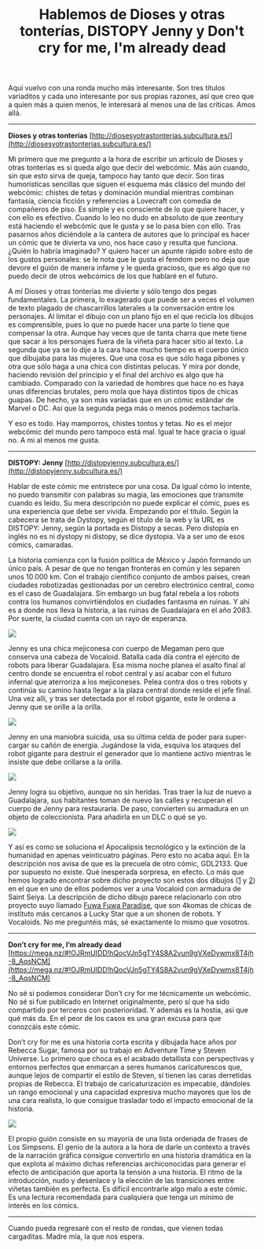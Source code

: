 ﻿---
layout: default
title: Hablemos de Dioses y otras tonterías, DISTOPY Jenny y Don't cry for me, I'm already dead
---

Aquí vuelvo con una ronda mucho más interesante. Son tres títulos variaditos y cada uno interesante por sus propias razones, así que creo que a quien más a quien menos, le interesará al menos una de las críticas. Amos allá.

------------------------------------------------------------------------

**Dioses y otras tonterías** [http://diosesyotrastonterias.subcultura.es/](http://diosesyotrastonterias.subcultura.es/)

Mi primero que me pregunto a la hora de escribir un artículo de Dioses y otras tonterías es si queda algo que decir del webcómic. Más aún cuando, sin que esto sirva de queja, tampoco hay tanto que decir. Son tiras humorísticas sencillas que siguen el esquema más clásico del mundo del webcómic: chistes de tetas y dominación mundial mientras combinan fantasía, ciencia ficción y referencias a Lovecraft con comedia de compañeros de piso. Es simple y es consciente de lo que quiere hacer, y con ello es efectivo. Cuando lo leo no dudo en absoluto de que zeentury está haciendo el webcómic que le gusta y se lo pasa bien con ello. Tras pasarnos años diciéndole a la cantera de autores que lo principal es hacer un cómic que te divierta va uno, nos hace caso y resulta que funciona. ¿Quién lo habría imaginado? Y quiero hacer un apunte rápido sobre esto de los gustos personales: se le nota que le gusta el femdom pero no deja que devore el guión de manera infame y le queda gracioso, que es algo que no puedo decir de otros webcómics de los que hablaré en el futuro.

A mí Dioses y otras tonterías me divierte y sólo tengo dos pegas fundamentales. La primera, lo exagerado que puede ser a veces el volumen de texto plagado de chascarrillos laterales a la conversación entre los personajes. Al limitar el dibujo con un plano fijo en el que recicla los dibujos es comprensible, pues lo que no puede hacer una parte lo tiene que compensar la otra. Aunque hay veces que de tanta charra que mete tiene que sacar a los personajes fuera de la viñeta para hacer sitio al texto. La segunda que ya se lo dije a la cara hace mucho tiempo es el cuerpo único que dibujaba para las mujeres. Que una cosa es que sólo haga pibones y otra que sólo haga a una chica con distintas pelucas. Y mira por donde, haciendo revisión del principio y el final del archivo es algo que ha cambiado. Comparado con la variedad de hombres que hace no es haya unas diferencias brutales, pero mola que haya distintos tipos de chicas guapas. De hecho, ya son más variadas que en un cómic estándar de Marvel o DC. Así que la segunda pega más o menos podemos tacharla.

Y eso es todo. Hay mamporros, chistes tontos y tetas. No es el mejor webcómic del mundo pero tampoco está mal. Igual te hace gracia o igual no. A mi al menos me gusta.

------------------------------------------------------------------------

**DISTOPY: Jenny** [http://distopyjenny.subcultura.es/](http://distopyjenny.subcultura.es/)

Hablar de este cómic me entristece por una cosa. Da igual cómo lo intente, no puedo transmitir con palabras su magia, las emociones que transmite cuando es leído. Su mera descripción no puede explicar el cómic, pues es una experiencia que debe ser vivida. Empezando por el título. Según la cabecera se trata de Dystopy, según el título de la web y la URL es DISTOPY: Jenny, según la portada es Distopy a secas. Pero distopía en inglés no es ni dystopy ni distopy, se dice dystopia. Va a ser uno de esos cómics, camaradas.

La historia comienza con la fusión política de México y Japón formando un único país. A pesar de que no tengan fronteras en común y les separen unos 10.000 km. Con el trabajo científico conjunto de ambos países, crean ciudades robotizadas gestionadas por un cerebro electrónico central, como es el caso de Guadalajara. Sin embargo un bug fatal rebela a los robots contra los humanos convirtiéndolos en ciudades fantasma en ruinas. Y ahí es a donde nos lleva la historia, a las ruinas de Guadalajara en el año 2083. Por suerte, la ciudad cuenta con un rayo de esperanza.

![](https://i.imgur.com/W7vWCDp.jpg)

Jenny es una chica mejiconesa con cuerpo de Megaman pero que conserva una cabeza de Vocaloid. Batalla cada día contra el ejército de robots para liberar Guadalajara. Esa misma noche planea el asalto final al centro donde se encuentra el robot central y así acabar con el futuro infernal que aterroriza a los mejiconeses. Pelea contra dos o tres robots y continúa su camino hasta llegar a la plaza central donde reside el jefe final. Una vez allí, y tras ser detectada por el robot gigante, este le ordena a Jenny que se orille a la orilla.

![](https://i.imgur.com/0MLsLpo.jpg)

Jenny en una maniobra suicida, usa su última celda de poder para super-cargar su cañón de energía. Jugándose la vida, esquiva los ataques del robot gigante para destruir el generador que lo mantiene activo mientras le insiste que debe orillarse a la orilla.

![](https://i.imgur.com/eOQLLRo.jpg)

Jenny logra su objetivo, aunque no sin heridas. Tras traer la luz de nuevo a Guadalajara, sus habitantes toman de nuevo las calles y recuperan el cuerpo de Jenny para restaurarla. De paso, convierten su armadura en un objeto de coleccionista. Para añadirla en un DLC o qué se yo.

![](https://i.imgur.com/lnaxfXT.jpg)

Y así es como se soluciona el Apocalipsis tecnológico y la extinción de la humanidad en apenas veinticuatro páginas. Pero esto no acaba aquí. En la descripción nos avisa de que es la precuela de otro cómic, GDL2133. Que por supuesto no existe. Qué inesperada sorpresa, en efecto. Lo más que hemos logrado encontrar sobre dicho proyecto son estos dos dibujos ([1](http://ev133.deviantart.com/art/GDL2133-577877920) y [2](http://ev133.deviantart.com/art/GDL2133-Fuwa-Paradise-Profile-Ayane-Shioji-591025363)) en el que en uno de ellos podemos ver a una Vocaloid con armadura de Saint Seiya. La descripción de dicho dibujo parece relacionarlo con otro proyecto suyo llamado [Fuwa Fuwa Paradise](http://ev133.deviantart.com/gallery/26900484/Fuwa-Fuwa-Paradise), que son 4komas de chicas de instituto más cercanos a Lucky Star que a un shonen de robots. Y Vocaloids. No me preguntéis más, sé exactamente lo mismo que vosotros.

------------------------------------------------------------------------

**Don’t cry for me, I’m already dead** [https://mega.nz/#!OJRmUIDD!hQocVJn5gTY4S8A2vun9gVXeDywmx8T4jh-8_AqsNCM](https://mega.nz/#!OJRmUIDD!hQocVJn5gTY4S8A2vun9gVXeDywmx8T4jh-8_AqsNCM)

No sé si podemos considerar Don’t cry for me técnicamente un webcómic. No sé si fue publicado en Internet originalmente, pero sí que ha sido compartido por terceros con posterioridad. Y además es la hostia, así que qué más da. En el peor de los casos es una gran excusa para que conozcáis este cómic.

Don’t cry for me es una historia corta escrita y dibujada hace años por Rebecca Sugar, famosa por su trabajo en Adventure Time y Steven Universe. Lo primero que choca es el acabado detallista con perspectivas y entornos perfectos que enmarcan a seres humanos caricaturescos que, aunque lejos de compartir el estilo de Steven, sí tienen las caras derretidas propias de Rebecca. El trabajo de caricaturización es impecable, dándoles un rango emocional y una capacidad expresiva mucho mayores que los de una cara realista, lo que consigue trasladar todo el impacto emocional de la historia.

![](https://i.imgur.com/0DIDZlk.jpg)

El propio guión consiste en su mayoría de una lista ordenada de frases de Los Simpsons. El genio de la autora a la hora de darle un contexto a través de la narración gráfica consigue convertirlo en una historia dramática en la que explota al máximo dichas referencias archiconocidas para generar el efecto de anticipación que aporta la tensión a una historia. El ritmo de la introducción, nudo y desenlace y la elección de las transiciones entre viñetas también es perfecta. Es difícil encontrarle algo malo a este cómic. Es una lectura recomendada para cualquiera que tenga un mínimo de interés en los cómics.

------------------------------------------------------------------------

Cuando pueda regresaré con el resto de rondas, que vienen todas cargaditas. Madre mía, la que nos espera.
